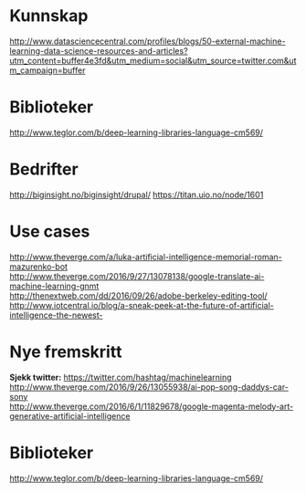 # Kunnskap
http://www.datasciencecentral.com/profiles/blogs/50-external-machine-learning-data-science-resources-and-articles?utm_content=buffer4e3fd&utm_medium=social&utm_source=twitter.com&utm_campaign=buffer

# Biblioteker
http://www.teglor.com/b/deep-learning-libraries-language-cm569/

# Bedrifter
http://biginsight.no/biginsight/drupal/
https://titan.uio.no/node/1601

# Use cases
http://www.theverge.com/a/luka-artificial-intelligence-memorial-roman-mazurenko-bot <br>
http://www.theverge.com/2016/9/27/13078138/google-translate-ai-machine-learning-gnmt <br>
http://thenextweb.com/dd/2016/09/26/adobe-berkeley-editing-tool/ <br>
http://www.iotcentral.io/blog/a-sneak-peek-at-the-future-of-artificial-intelligence-the-newest-

# Nye fremskritt
<b>Sjekk twitter:</b> https://twitter.com/hashtag/machinelearning <br>
http://www.theverge.com/2016/9/26/13055938/ai-pop-song-daddys-car-sony <br>
http://www.theverge.com/2016/6/1/11829678/google-magenta-melody-art-generative-artificial-intelligence


# Biblioteker
http://www.teglor.com/b/deep-learning-libraries-language-cm569/
